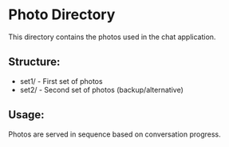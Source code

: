 # Photo Directory

This directory contains the photos used in the chat application.

## Structure:
- set1/ - First set of photos
- set2/ - Second set of photos (backup/alternative)

## Usage:
Photos are served in sequence based on conversation progress.